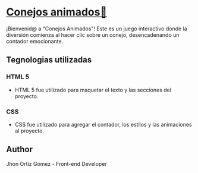 
# [Conejos animados🐰](https://jhonortizgomez.github.io/theBunnies/)

¡Bienvenid@ a "Conejos Animados"! Este es un juego interactivo donde la diversión comienza al hacer clic sobre un conejo, desencadenando un contador emocionante.

## Tegnologias utilizadas

### HTML 5

- HTML 5 fue utilizado para maquetar el texto y las secciones del proyecto.

### CSS

- CSS fue utilizado para agregar el contador, los estilos y las animaciones al proyecto.

## Author

Jhon Ortiz Gómez - Front-end Developer
